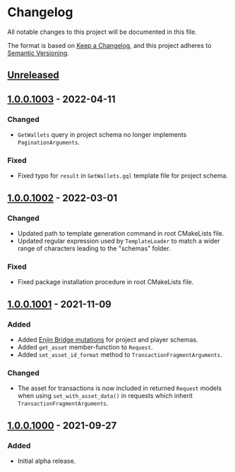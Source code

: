 # Changelog
All notable changes to this project will be documented in this file.

The format is based on [Keep a Changelog](https://keepachangelog.com/en/1.0.0/), and this project adheres to
[Semantic Versioning](https://semver.org/spec/v2.0.0.html).

## [Unreleased]

## [1.0.0.1003] - 2022-04-11
### Changed
- `GetWallets` query in project schema no longer implements `PaginationArguments`.

### Fixed
- Fixed typo for `result` in `GetWallets.gql` template file for project schema.

## [1.0.0.1002] - 2022-03-01
### Changed
- Updated path to template generation command in root CMakeLists file.
- Updated regular expression used by `TemplateLoader` to match a wider range of characters leading to the "schemas"
  folder.

### Fixed
- Fixed package installation procedure in root CMakeLists file.

## [1.0.0.1001] - 2021-11-09
### Added
- Added [Enjin Bridge mutations](https://docs.enjin.io/enjin-api/sending-and-receiving-requests/enjin-bridge) for
  project and player schemas.
- Added `get_asset` member-function to `Request`.
- Added `set_asset_id_format` method to `TransactionFragmentArguments`.

### Changed
- The asset for transactions is now included in returned `Request` models when using `set_with_asset_data()` in requests
  which inherit `TransactionFragmentArguments`.

## [1.0.0.1000] - 2021-09-27
### Added
- Initial alpha release.

[Unreleased]: https://github.com/enjin/enjin-cpp-sdk/compare/1.0.0.1003...HEAD
[1.0.0.1003]: https://github.com/enjin/enjin-cpp-sdk/compare/1.0.0.1002...1.0.0.1003
[1.0.0.1002]: https://github.com/enjin/enjin-cpp-sdk/compare/1.0.0.1001...1.0.0.1002
[1.0.0.1001]: https://github.com/enjin/enjin-cpp-sdk/compare/1.0.0.1000...1.0.0.1001
[1.0.0.1000]: https://github.com/enjin/enjin-cpp-sdk/releases/tag/1.0.0.1000